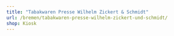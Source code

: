 ```yaml
---
title: "Tabakwaren Presse Wilhelm Zickert & Schmidt"
url: /bremen/tabakwaren-presse-wilhelm-zickert-und-schmidt/
shop: Kiosk
---
```

